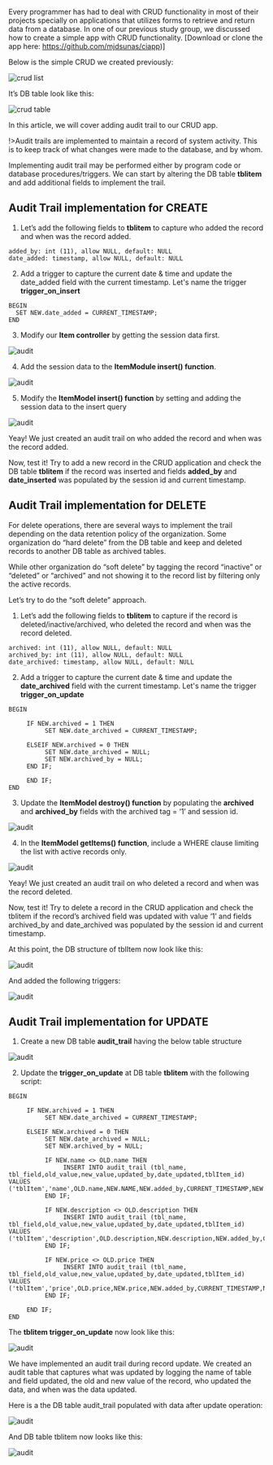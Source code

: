 
Every programmer has had to deal with CRUD functionality in most of their projects specially on applications that utilizes forms to retrieve and return data from a database. In one of our previous study group, we discussed how to create a simple app with CRUD functionality. [Download or clone the app here: https://github.com/mjdsunas/ciapp)] 

Below is the simple CRUD we created previously: 

![crud list](crud_list.png)

It’s DB table look like this:

![crud table](crud_tbl.png)

In this article, we will cover adding audit trail to our CRUD app. 

!>Audit trails are implemented to maintain a record of system activity. This is to keep track of what changes were made to the database, and by whom. 

Implementing audit trail may be performed either by program code or database procedures/triggers. We can start by altering the DB table **tblitem** and add additional fields to implement the trail.

## Audit Trail implementation for CREATE

1) Let’s add the following fields to **tblitem** to capture who added the record and when was the record added. 

```
added_by: int (11), allow NULL, default: NULL 
date_added: timestamp, allow NULL, default: NULL 
```
2) Add a trigger to capture the current date & time and update the date_added field with the current timestamp. Let's name the trigger **trigger_on_insert**
```
BEGIN
  SET NEW.date_added = CURRENT_TIMESTAMP;
END
```
3) Modify our **Item controller** by getting the session data first.

![audit](item1.png)

4) Add the session data to the **ItemModule insert() function**.

![audit](item2.png)

5) Modify the **ItemModel insert() function** by setting and adding the session data to the insert query

![audit](item3.png)

Yeay! We just created an audit trail on who added the record and when was the record added. 

Now, test it! Try to add a new record in the CRUD application and check the DB table **tblitem** if the record was inserted and fields **added_by** and **date_inserted** was populated by the session id and current timestamp.

## Audit Trail implementation for DELETE

For delete operations, there are several ways to implement the trail depending on the data retention policy of the organization. Some organization do “hard delete” from the DB table and keep and deleted records to another DB table as archived tables. 

While other organization do “soft delete” by tagging the record “inactive” or “deleted” or “archived” and not showing it to the record list by filtering only the active records. 

Let’s try to do the “soft delete” approach.

1) Let’s add the following fields to **tblitem** to capture if the record is deleted/inactive/archived,  who deleted the record and when was the record deleted.
```
archived: int (11), allow NULL, default: NULL 
archived_by: int (11), allow NULL, default: NULL 
date_archived: timestamp, allow NULL, default: NULL 
```
2) Add a trigger to capture the current date & time and update the **date_archived** field with the current timestamp. Let's name the trigger **trigger_on_update**
```
BEGIN

     IF NEW.archived = 1 THEN
          SET NEW.date_archived = CURRENT_TIMESTAMP;

     ELSEIF NEW.archived = 0 THEN
          SET NEW.date_archived = NULL;          
          SET NEW.archived_by = NULL;          
     END IF;

     END IF;
END
```
3) Update the **ItemModel destroy() function** by populating the **archived** and **archived_by** fields with the archived tag = ‘1’ and session id.    

![audit](item4.png)

4) In the **ItemModel getItems() function**, include a WHERE clause limiting the list with active records only. 

![audit](item5.png)

Yeay! We just created an audit trail on who deleted a record and when was the record deleted. 

Now, test it! Try to delete a record in the CRUD application and check the tblitem if the record’s archived field was updated with value ‘1’ and fields archived_by and date_archived was populated by the session id and current timestamp.

At this point, the DB structure of tblItem now look like this:

![audit](item5.png)

And added the following triggers:

![audit](item6.png)

## Audit Trail implementation for UPDATE

1) Create a new DB table **audit_trail** having the below table structure 

![audit](item7.png)

2) Update the **trigger_on_update** at DB table **tblitem** with the following script:
```
BEGIN

     IF NEW.archived = 1 THEN
          SET NEW.date_archived = CURRENT_TIMESTAMP;

     ELSEIF NEW.archived = 0 THEN
          SET NEW.date_archived = NULL;          
          SET NEW.archived_by = NULL;          

          IF NEW.name <> OLD.name THEN
               INSERT INTO audit_trail (tbl_name, tbl_field,old_value,new_value,updated_by,date_updated,tblItem_id) VALUES ('tblItem','name',OLD.name,NEW.NAME,NEW.added_by,CURRENT_TIMESTAMP,NEW.id);
          END IF;

          IF NEW.description <> OLD.description THEN
               INSERT INTO audit_trail (tbl_name, tbl_field,old_value,new_value,updated_by,date_updated,tblItem_id) VALUES ('tblItem','description',OLD.description,NEW.description,NEW.added_by,CURRENT_TIMESTAMP,NEW.id);
          END IF;

          IF NEW.price <> OLD.price THEN
               INSERT INTO audit_trail (tbl_name, tbl_field,old_value,new_value,updated_by,date_updated,tblItem_id) VALUES ('tblItem','price',OLD.price,NEW.price,NEW.added_by,CURRENT_TIMESTAMP,NEW.id);
          END IF;

     END IF;
END
``` 
The **tblitem trigger_on_update** now look like this:

![audit](item8.png)

We have implemented an audit trail during record update. We created an audit table that captures what was updated by logging the name of table and field updated, the old and new value of the record, who updated the data, and when was the data updated.   

Here is a the DB table audit_trail populated with data after update operation:

![audit](item9.png)

And DB table tblitem now looks like this:

![audit](item10.png)
